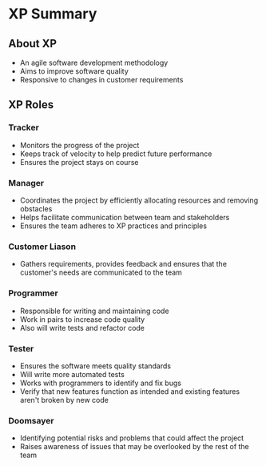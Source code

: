 # XP Summary

## About XP
- An agile software development methodology
- Aims to improve software quality
- Responsive to changes in customer requirements


## XP Roles

### Tracker
- Monitors the progress of the project
- Keeps track of velocity to help predict future performance
- Ensures the project stays on course

### Manager
- Coordinates the project by efficiently allocating resources and removing obstacles
- Helps facilitate communication between team and stakeholders
- Ensures the team adheres to XP practices and principles

### Customer Liason
- Gathers requirements, provides feedback and ensures that the customer's needs are communicated to the team

### Programmer
- Responsible for writing and maintaining code
- Work in pairs to increase code quality
- Also will write tests and refactor code

### Tester
- Ensures the software meets quality standards
- Will write more automated tests
- Works with programmers to identify and fix bugs
- Verify that new features function as intended and existing features aren't broken by new code

### Doomsayer
- Identifying potential risks and problems that could affect the project
- Raises awareness of issues that may be overlooked by the rest of the team